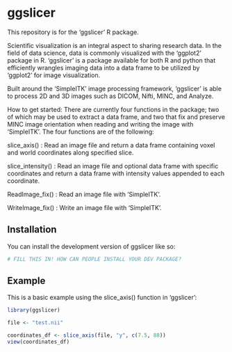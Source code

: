 
<!-- README.md is generated from README.Rmd. Please edit that file -->

# ggslicer

<!-- badges: start -->

<!-- badges: end -->

This repository is for the ‘ggslicer’ R package.

Scientific visualization is an integral aspect to sharing research data.
In the field of data science, data is commonly visualized with the
‘ggplot2’ package in R. ‘ggslicer’ is a package available for both R and
python that efficiently wrangles imaging data into a data frame to be
utilized by ‘ggplot2’ for image visualization.

Built around the ‘SimpleITK’ image processing framework, ‘ggslicer’ is
able to process 2D and 3D images such as DICOM, Nifti, MINC, and
Analyze.

How to get started: There are currently four functions in the package;
two of which may be used to extract a data frame, and two that fix and
preserve MINC image orientation when reading and writing the image with
‘SimpleITK’. The four functions are of the following:

slice_axis() : Read an image file and return a data frame containing
voxel and world coordinates along specified slice.

slice_intensity() : Read an image file and optional data frame with
specific coordinates and return a data frame with intensity values
appended to each coordinate.

ReadImage_fix() : Read an image file with ‘SimpleITK’.

WriteImage_fix() : Write an image file with ‘SimpleITK’.

## Installation

You can install the development version of ggslicer like so:

``` r
# FILL THIS IN! HOW CAN PEOPLE INSTALL YOUR DEV PACKAGE?
```

## Example

This is a basic example using the slice_axis() function in ‘ggslicer’:

``` r
library(ggslicer)

file <- "test.nii"

coordinates_df <- slice_axis(file, "y", c(7.5, 88))
view(coordinates_df)
```

